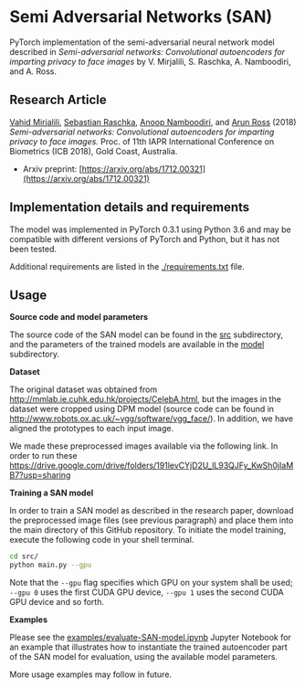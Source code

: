 Semi Adversarial Networks (SAN)
===============================

PyTorch implementation of the semi-adversarial neural network model described in *Semi-adversarial networks: Convolutional autoencoders for imparting privacy to face images* by V. Mirjalili, S. Raschka, A. Namboodiri, and A. Ross.

## Research Article

[Vahid Mirjalili](https://github.com/vmirly), [Sebastian Raschka](https://github.com/rasbt), [Anoop Namboodiri](https://www.iiit.ac.in/people/faculty/anoop/), and [Arun Ross](http://www.cse.msu.edu/~rossarun/) (2018) *Semi-adversarial networks: Convolutional autoencoders for imparting privacy to face images.* Proc. of 11th IAPR International Conference on Biometrics (ICB 2018), Gold Coast, Australia.   

- Arxiv preprint: [https://arxiv.org/abs/1712.00321](https://arxiv.org/abs/1712.00321)

## Implementation details and requirements


The model was implemented in PyTorch 0.3.1 using Python 3.6 and may be compatible with different versions of PyTorch and Python, but it has not been tested.

Additional requirements are listed in the [./requirements.txt](./requirements.txt) file. 


## Usage

**Source code and model parameters**

The source code of the SAN model can be found in the [src](./src) subdirectory, and the parameters of the trained models are available in the [model](./model) subdirectory.

**Dataset**

The original dataset was obtained from http://mmlab.ie.cuhk.edu.hk/projects/CelebA.html, but the images in the dataset were cropped using DPM model (source code can be found in http://www.robots.ox.ac.uk/~vgg/software/vgg_face/). In addition, we have aligned the prototypes to each input image.

We made these preprocessed images available via the following link. In order to run these
https://drive.google.com/drive/folders/191levCYjD2U_lL93QJFy_KwSh0jIaMB7?usp=sharing

**Training a SAN model**

In order to train a SAN model as described in the research paper, 
download the preprocessed image files (see previous paragraph) and place them into the main directory of this GitHub repository. To initiate the model training, execute the following code in your shell terminal.

```bash
cd src/
python main.py --gpu
```

Note that the `--gpu` flag specifies which GPU on your system shall be used; `--gpu 0` uses the first CUDA GPU device, `--gpu 1` uses the second CUDA GPU device and so forth. 



**Examples**

Please see the [examples/evaluate-SAN-model.ipynb](examples/evaluate-SAN-model.ipynb) Jupyter Notebook for an example that illustrates how to instantiate the trained autoencoder part of the SAN model for evaluation, using the available model parameters. 


More usage examples may follow in future.